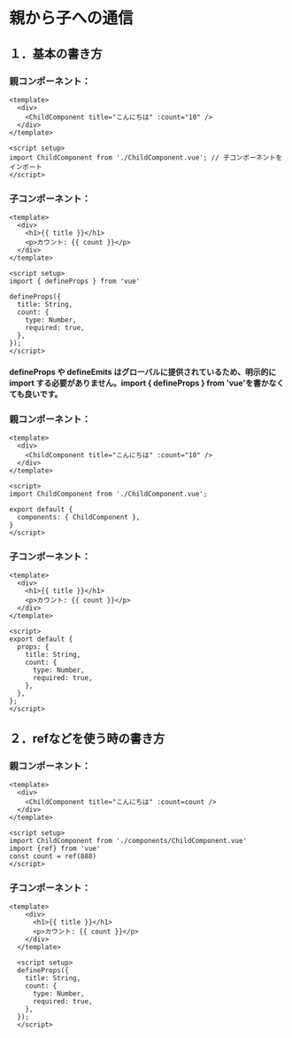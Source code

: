 # 親から子への通信　
## １．基本の書き方
### 親コンポーネント：
```
<template>
  <div>
    <ChildComponent title="こんにちは" :count="10" />
  </div>
</template>

<script setup>
import ChildComponent from './ChildComponent.vue'; // 子コンポーネントをインポート
</script>
```
### 子コンポーネント：
```
<template>
  <div>
    <h1>{{ title }}</h1>
    <p>カウント: {{ count }}</p>
  </div>
</template>

<script setup>
import { defineProps } from 'vue' 

defineProps({
  title: String, 
  count: {
    type: Number, 
    required: true, 
  },
});
</script>
```
#### defineProps や defineEmits はグローバルに提供されているため、明示的に import する必要がありません。import { defineProps } from 'vue'を書かなくても良いです。
### 親コンポーネント：
```
<template>
  <div>
    <ChildComponent title="こんにちは" :count="10" />
  </div>
</template>

<script>
import ChildComponent from './ChildComponent.vue';

export default {
  components: { ChildComponent },
}
</script>
```
### 子コンポーネント：
```
<template>
  <div>
    <h1>{{ title }}</h1>
    <p>カウント: {{ count }}</p>
  </div>
</template>

<script>
export default {
  props: {
    title: String,
    count: {
      type: Number,
      required: true,
    },
  },
};
</script>
```
## ２．refなどを使う時の書き方
### 親コンポーネント：
```
<template>
  <div>
    <ChildComponent title="こんにちは" :count=count />
  </div>
</template>

<script setup>
import ChildComponent from './components/ChildComponent.vue'
import {ref} from 'vue'
const count = ref(888)
</script>
```
### 子コンポーネント：
```
<template>
    <div>
      <h1>{{ title }}</h1>
      <p>カウント: {{ count }}</p>
    </div>
  </template>
  
  <script setup>
  defineProps({
    title: String, 
    count: {
      type: Number,
      required: true,
    },
  });
  </script>
```